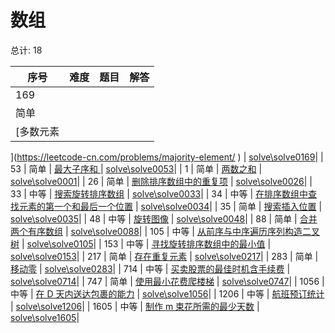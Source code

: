 # 数组

<!--- table -->


总计: 18

| 序号 | 难度 | 题目                    | 解答                      |
| ---- | ---- | ------------------ | ---------------- |
| 169 | 简单 | [多数元素](https://leetcode-cn.com/problems/majority-element/) | [solve\solve0169](../solve\solve0169)|
| 53 | 简单 | [最大子序和](https://leetcode-cn.com/problems/maximum-subarray/) | [solve\solve0053](../solve\solve0053)|
| 1 | 简单 | [两数之和](https://leetcode-cn.com/problems/two-sum/) | [solve\solve0001](../solve\solve0001)|
| 26 | 简单 | [删除排序数组中的重复项](https://leetcode-cn.com/problems/remove-duplicates-from-sorted-array/) | [solve\solve0026](../solve\solve0026)|
| 33 | 中等 | [搜索旋转排序数组](https://leetcode-cn.com/problems/search-in-rotated-sorted-array/) | [solve\solve0033](../solve\solve0033)|
| 34 | 中等 | [在排序数组中查找元素的第一个和最后一个位置](https://leetcode-cn.com/problems/find-first-and-last-position-of-element-in-sorted-array/) | [solve\solve0034](../solve\solve0034)|
| 35 | 简单 | [搜索插入位置](https://leetcode-cn.com/problems/search-insert-position/) | [solve\solve0035](../solve\solve0035)|
| 48 | 中等 | [旋转图像](https://leetcode-cn.com/problems/rotate-image/) | [solve\solve0048](../solve\solve0048)|
| 88 | 简单 | [合并两个有序数组](https://leetcode-cn.com/problems/merge-sorted-array/) | [solve\solve0088](../solve\solve0088)|
| 105 | 中等 | [从前序与中序遍历序列构造二叉树](https://leetcode-cn.com/problems/construct-binary-tree-from-preorder-and-inorder-traversal/) | [solve\solve0105](../solve\solve0105)|
| 153 | 中等 | [寻找旋转排序数组中的最小值](https://leetcode-cn.com/problems/find-minimum-in-rotated-sorted-array/) | [solve\solve0153](../solve\solve0153)|
| 217 | 简单 | [存在重复元素](https://leetcode-cn.com/problems/contains-duplicate/) | [solve\solve0217](../solve\solve0217)|
| 283 | 简单 | [移动零](https://leetcode-cn.com/problems/move-zeroes/) | [solve\solve0283](../solve\solve0283)|
| 714 | 中等 | [买卖股票的最佳时机含手续费](https://leetcode-cn.com/problems/best-time-to-buy-and-sell-stock-with-transaction-fee/) | [solve\solve0714](../solve\solve0714)|
| 747 | 简单 | [使用最小花费爬楼梯](https://leetcode-cn.com/problems/min-cost-climbing-stairs/) | [solve\solve0747](../solve\solve0747)|
| 1056 | 中等 | [在 D 天内送达包裹的能力](https://leetcode-cn.com/problems/capacity-to-ship-packages-within-d-days/) | [solve\solve1056](../solve\solve1056)|
| 1206 | 中等 | [航班预订统计](https://leetcode-cn.com/problems/corporate-flight-bookings/) | [solve\solve1206](../solve\solve1206)|
| 1605 | 中等 | [制作 m 束花所需的最少天数](https://leetcode-cn.com/problems/minimum-number-of-days-to-make-m-bouquets/) | [solve\solve1605](../solve\solve1605)|
